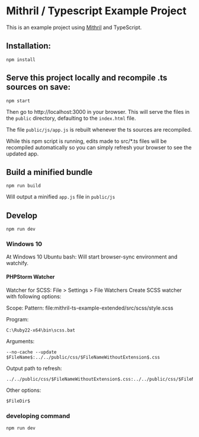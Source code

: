 # Mithril / Typescript Example Project

This is an example project using [Mithril](https://mithril.js.org/) and TypeScript.

## Installation:

    npm install

## Serve this project locally and recompile .ts sources on save:

    npm start

Then go to http://localhost:3000 in your browser. This will serve the files in the `public` directory, defaulting to the `index.html` file.

The file `public/js/app.js` is rebuilt whenever the ts sources are recompiled.

While this npm script is running, edits made to src/*.ts files will be recompiled automatically so you can simply refresh your browser to see the updated app.

## Build a minified bundle

    npm run build

Will output a minified `app.js` file in `public/js`



## Develop

    npm run dev

### Windows 10

At Windows 10 Ubuntu bash: Will start browser-sync environment and watchify.


#### PHPStorm Watcher

Watcher for SCSS:
File > Settings > File Watchers
Create SCSS watcher with following options:

Scope:
Pattern:
    file:mithril-ts-example-extended/src/scss/style.scss

Program:

    C:\Ruby22-x64\bin\scss.bat

Arguments:

    --no-cache --update $FileName$:../../public/css/$FileNameWithoutExtension$.css

Output path to refresh:

    ../../public/css/$FileNameWithoutExtension$.css:../../public/css/$FileNameWithoutExtension$.css.map

Other options:

    $FileDir$


### developing command

    npm run dev